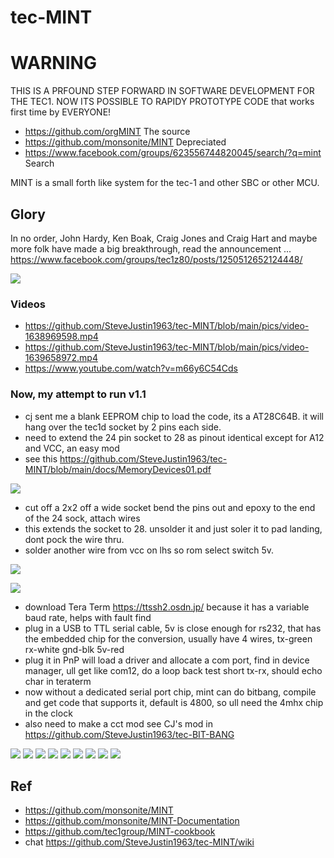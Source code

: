 # tec-MINT

# WARNING 
THIS IS A PRFOUND STEP FORWARD IN SOFTWARE DEVELOPMENT FOR THE TEC1. 
NOW ITS POSSIBLE TO RAPIDY PROTOTYPE CODE that works first time by EVERYONE!

- https://github.com/orgMINT                The source 
- https://github.com/monsonite/MINT         Depreciated
- https://www.facebook.com/groups/623556744820045/search/?q=mint   Search 

MINT is a small forth like system for the tec-1 and other SBC or other MCU.

## Glory
In no order, John Hardy, Ken Boak, Craig Jones and Craig Hart and maybe more folk have made a big breakthrough, read the announcement ...
https://www.facebook.com/groups/tec1z80/posts/1250512652124448/ 

![](https://github.com/SteveJustin1963/tec-MINT/blob/main/pics/263565308_1147844542415783_7150078760328965579_n.jpg)

### Videos
- https://github.com/SteveJustin1963/tec-MINT/blob/main/pics/video-1638969598.mp4
- https://github.com/SteveJustin1963/tec-MINT/blob/main/pics/video-1639658972.mp4
- https://www.youtube.com/watch?v=m66y6C54Cds

### Now, my attempt to run v1.1
- cj sent me a blank EEPROM chip to load the code, its a AT28C64B. it will hang over the tec1d socket by 2 pins each side.
- need to extend the 24 pin socket to 28 as pinout identical except for A12 and VCC, an easy mod
- see this https://github.com/SteveJustin1963/tec-MINT/blob/main/docs/MemoryDevices01.pdf
 
![](https://github.com/SteveJustin1963/tec-MINT/blob/main/pics/ee%20pins2.png)

- cut off a 2x2 off a wide socket bend the pins out and epoxy to the end of the 24 sock, attach wires
- this extends the socket to 28. unsolder it and just soler it to pad landing, dont pock the wire thru.
- solder another wire from vcc on lhs so rom select switch 5v.

![](https://github.com/SteveJustin1963/tec-MINT/blob/main/pics/IMG_8433.jpg)

![](https://github.com/SteveJustin1963/tec-MINT/blob/main/pics/sock1.png)

- download Tera Term https://ttssh2.osdn.jp/ because it has a variable baud rate, helps with fault find
- plug in a USB to TTL serial cable, 5v is close enough for rs232, that has the embedded chip for the conversion, usually have 4 wires, tx-green rx-white gnd-blk 5v-red
- plug it in PnP will load a driver and allocate a com port, find in device manager, ull get like com12, do a loop back test short tx-rx, should echo char in teraterm
- now without a dedicated serial port chip, mint can do bitbang, compile and get code that supports it, default is 4800, so ull need the 4mhx chip in the clock
- also need to make a cct mod see CJ's mod in https://github.com/SteveJustin1963/tec-BIT-BANG

![](https://github.com/SteveJustin1963/tec-MINT/blob/main/pics/IMG_8455.jpg)
![](https://github.com/SteveJustin1963/tec-MINT/blob/main/pics/IMG_8483%20(1).jpg)
![](https://github.com/SteveJustin1963/tec-MINT/blob/main/pics/IMG_8483%20(2).jpg)
![](https://github.com/SteveJustin1963/tec-MINT/blob/main/pics/IMG_8484%20(1).jpg)
![](https://github.com/SteveJustin1963/tec-MINT/blob/main/pics/IMG_8485%20(1).jpg)
![](https://github.com/SteveJustin1963/tec-MINT/blob/main/pics/IMG_8486%20(1).jpg)
![](https://github.com/SteveJustin1963/tec-MINT/blob/main/pics/IMG_8487%20(1).jpg)
![](https://github.com/SteveJustin1963/tec-MINT/blob/main/pics/IMG_8488%20(1).jpg)
![](https://github.com/SteveJustin1963/tec-MINT/blob/main/pics/IMG_8467.jpg)
![]()



## Ref
- https://github.com/monsonite/MINT
- https://github.com/monsonite/MINT-Documentation
- https://github.com/tec1group/MINT-cookbook
- chat https://github.com/SteveJustin1963/tec-MINT/wiki
